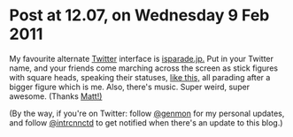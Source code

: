 # Post at 12.07, on Wednesday 9 Feb 2011

My favourite alternate [Twitter](http://www.twitter.com/ "Like Facebook
statuses, only that's it.") interface is [isparade.jp.](http://isparade.jp/ "Marching band.") Put in your Twitter name, and your friends come marching
across the screen as stick figures with square heads, speaking their statuses,
[like this,](http://www.flickr.com/photos/ebb/5430245855/ "Screenshot.") all
parading after a bigger figure which is me. Also, there's music. Super weird,
super awesome. (Thanks [Matt!)](http://berglondon.com/studio/matt-brown "Matthew Irvine Brown.")

(By the way, if you're on Twitter: follow [@genmon](http://twitter.com/genmon "Yeah, yeah, personal promotion.") for my personal updates, and follow
[@intrcnnctd](http://twitter.com/intrcnnctd "Twitterfeed.com is pretty good!")
to get notified when there's an update to this blog.)
